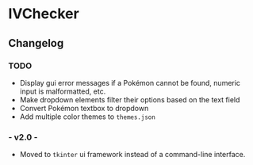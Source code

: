 # IVChecker

## Changelog

### TODO

- Display gui error messages if a Pokémon cannot be found, numeric input is malformatted, etc.
- Make dropdown elements filter their options based on the text field
- Convert Pokémon textbox to dropdown
- Add multiple color themes to `themes.json`

### - v2.0 -

- Moved to `tkinter` ui framework instead of a command-line interface.